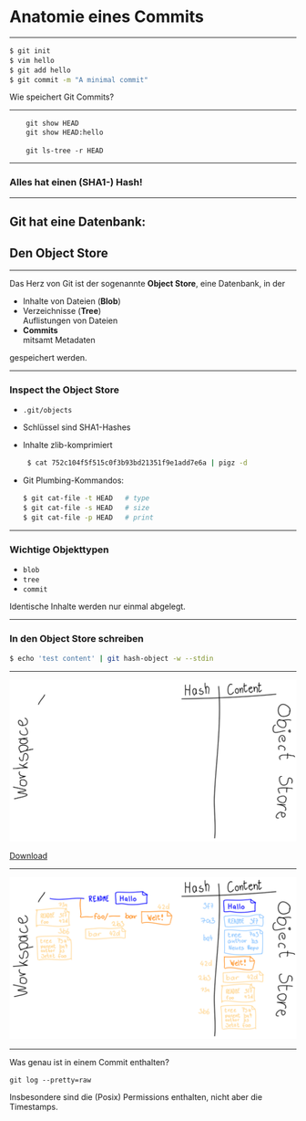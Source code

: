 # Anatomie eines Commits

---


```bash
$ git init
$ vim hello
$ git add hello
$ git commit -m "A minimal commit"
```

Wie speichert Git Commits?

---

```
    git show HEAD
    git show HEAD:hello         

    git ls-tree -r HEAD
```


---


### Alles hat einen (SHA1-) Hash!


---


## Git hat eine Datenbank:


## Den Object Store

---


Das Herz von Git ist der sogenannte **Object Store**,
eine Datenbank, in der

* Inhalte von Dateien (**Blob**)
* Verzeichnisse (**Tree**)\
  Auflistungen von Dateien
* **Commits**\
  mitsamt Metadaten

gespeichert werden.


---


### Inspect the Object Store

* `.git/objects`
* Schlüssel sind SHA1-Hashes
* Inhalte zlib-komprimiert
  ```bash
   $ cat 752c104f5f515c0f3b93bd21351f9e1add7e6a | pigz -d
  ```
* Git Plumbing-Kommandos:

   ```bash
   $ git cat-file -t HEAD   # type
   $ git cat-file -s HEAD   # size
   $ git cat-file -p HEAD   # print
   ```

---

### Wichtige Objekttypen

* `blob`
* `tree`
* `commit`


Identische Inhalte werden nur einmal abgelegt.


---


### In den Object Store schreiben

```bash
$ echo 'test content' | git hash-object -w --stdin
``` 

---



![Commit Trees](commits-im-object-store.svg)

[Download](commits-im-object-store.svg)

---


![Commit Trees](commits-im-object-store.png)


---

Was genau ist in einem Commit enthalten?

    git log --pretty=raw

Insbesondere sind die (Posix) Permissions enthalten, nicht aber die Timestamps.




